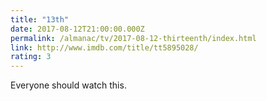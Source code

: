 ```yaml
---
title: "13th"
date: 2017-08-12T21:00:00.000Z
permalink: /almanac/tv/2017-08-12-thirteenth/index.html
link: http://www.imdb.com/title/tt5895028/
rating: 3
---
```


Everyone should watch this.